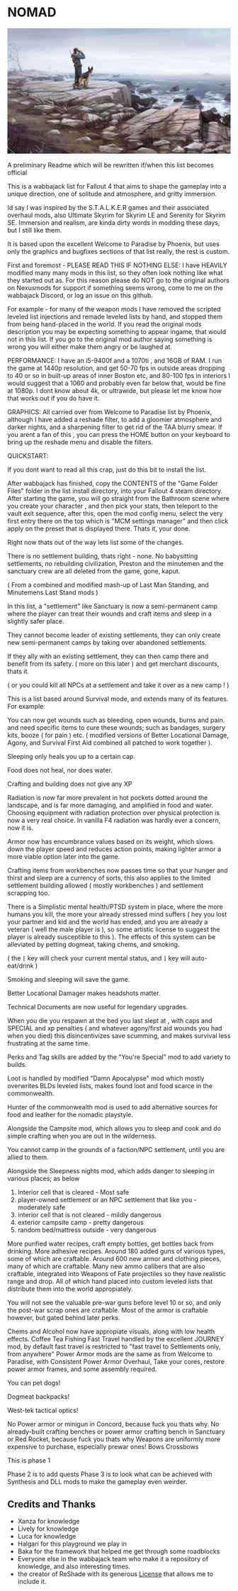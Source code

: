 # NOMAD

![nomad-banner](Cover/nomad-banner.webp)

A preliminary Readme which will be rewritten if/when this list becomes official

This is a wabbajack list for Fallout 4 that aims to shape the gameplay into a unique direction, one of solitude and atmosphere, and gritty immersion.

Id say I was inspired by the S.T.A.L.K.E.R games and their associated overhaul mods, also Ultimate Skyrim for Skyrim LE and Serenity for Skyrim SE.
Immersion and realism, are kinda dirty words in modding these days, but I still like them.

It is based upon the excellent Welcome to Paradise by Phoenix, but uses only the graphics and bugfixes sections of that list really, the rest is custom.

First and foremost - PLEASE READ THIS IF NOTHING ELSE: I have HEAVILY modified many many mods in this list, so they often look nothing like what they started out as.
For this reason please do NOT go to the original authors on Nexusmods for support if something seems wrong, come to me on the wabbajack Discord, or log an issue on this github.

For example - for many of the weapon mods I have removed the scripted leveled list injections and remade leveled lists by hand, and stopped them from being hand-placed in the world. If you read the original mods description you may be expecting something to appear ingame, that would not in this list.  If you go to the original mod author saying something is wrong you will either make them angry or be laughed at.

PERFORMANCE:
I have an i5-9400f and a 1070ti , and 16GB of RAM.
I run the game at 1440p resolution, and get 50-70 fps in outside areas dropping to 40 or so in built-up areas of inner Boston etc, and 80-100 fps in interiors
I would suggest that a 1060 and probably even far below that, would be fine at 1080p.
I dont know about 4k, or ultrawide, but please let me know how that works out if you do have it.

GRAPHICS:
All carried over from Welcome to Paradise list by Phoenix, although I have added a reshade filter, to add a gloomier atmosphere and darker nights, and a sharpening filter to get rid of the TAA blurry smear.
If you arent a fan of this , you can press the HOME button on your keyboard to bring up the reshade menu and disable the filters.


QUICKSTART:

If you dont want to read all this crap, just do this bit to install the list.

After wabbajack has finished, copy the CONTENTS of the "Game Folder Files" folder in the list install directory, into your Fallout 4 steam directory.
After starting the game, you will go straight from the Bathroom scene where you create your character , and then pick your stats, then teleport to the vault exit sequence, after this, open the mod config menu, select the very first entry there on the top which is "MCM settings manager" and then click apply on the preset that is displayed there.
Thats it, your done.


Right now thats out of the way lets list some of the changes.

There is no settlement building, thats right - none.
No babysitting settlements, no rebuilding civilization, Preston and the minutemen and the sanctuary crew are all deleted from the game, gone, kaput.

( From a combined and modified mash-up of Last Man Standing, and Minutemens Last Stand mods )

In this list, a "settlement" like Sanctuary is now a semi-permanent camp where the player can treat their wounds and craft items and sleep in a slightly safer place.

They cannot become leader of existing settlements, they can only create new semi-permanent camps by taking over abandoned settlements.

If they ally with an existing settlement, they can then camp there and benefit from its safety. ( more on this later ) and get merchant discounts, thats it.

( or you could kill all NPCs at a settlement and take it over as a new camp ! )

This is a list based around Survival mode, and extends many of its features.
For example:

You can now get wounds such as bleeding, open wounds, burns and pain. and need specific items to cure these wounds; such as bandages, surgery kits, booze ( for pain ) etc.
( modified versions of Better Locational Damage, Agony, and Survival First Aid combined all patched to work together ).

Sleeping only heals you up to a certain cap. 

Food does not heal, nor does water.

Crafting and building does not give any XP

Radiation is now far more prevalent in hot pockets dotted around the landscape, and is far more damaging, and amplified in food and water.
Choosing equipment with radiation protection over physical protection is now a very real choice.
In vanilla F4 radiation was hardly ever a concern, now it is.

Armor now has encumbrance values based on its weight, which slows down the player speed and reduces action points, making lighter armor a more viable option later into the game.

Crafting items from workbenches now passes time so that your hunger and thirst and sleep are a currency of sorts, this also applies to the limited settlement building allowed ( mostly workbenches ) and settlement scrapping too.

There is a Simplistic mental health/PTSD system in place, where the more humans you kill, the more your already stressed mind suffers ( hey you lost your partner and kid and the world has ended, and you are already a veteran ( well the male player is ), so some artistic license to suggest the player is already susceptible to this ).
The effects of this system can be alleviated by petting dogmeat, taking chems, and smoking.

( the `[` key will check your current mental status, and `]` key will auto-eat/drink )

Smoking and sleeping will save the game.

Better Locational Damager makes headshots matter.

Technical Documents are now useful for legendary upgrades.

When you die you respawn at the bed you last slept at , with caps and SPECIAL and xp penalties ( and whatever agony/first aid wounds you had when you died)
this disincentivizes save scumming, and makes survival less frustrating at the same time.

Perks and Tag skills are added by the "You're Special" mod to add variety to builds.

Loot is handled by modified "Damn Apocalypse" mod which mostly overwrites BLDs leveled lists, makes found loot and food scarce in the commonwealth.

Hunter of the commonwealth mod is used to add alternative sources for food and leather for the nomadic playstyle.

Alongside the Campsite mod, which allows you to sleep and cook and do simple crafting when you are out in the wilderness.

You cannot camp in the grounds of a faction/NPC settlement, until you are allied to them.

Alongside the Sleepness nights mod, which adds danger to sleeping in various places; as below

1. Interior cell that is cleared - Most safe
2. player-owned settlement or an NPC settlement that like you - moderately safe
3. interior cell that is not cleared - mildly dangerous
4. exterior campsite camp - pretty dangerous
5. random bed/mattress outside - very dangerous

More purified water recipes, craft empty bottles, get bottles back from drinking. More adhesive recipes.
Around 180 added guns of various types, some of which are craftable.
Around 600 new armor and clothing pieces, many of which are craftable.
Many new ammo calibers that are also craftable, integrated into Weapons of Fate projectiles so they have realistic range and drop.
All of which hand placed into custom leveled lists that distribute them into the world appropiately.

You will not see the valuable pre-war guns before level 10 or so, and only the post-war scrap ones are craftable.
Most of the armor is craftable however, but gated behind later perks.


Chems and Alcohol now have appropiate visuals, along with low health effects.
Coffee
Tea
Fishing
Fast Travel handled by the excellent JOURNEY mod, by default fast travel is restricted to "fast travel to Settlements only, from anywhere"
Power Armor mods are the same as from Welcome to Paradise, with Consistent Power Armor Overhaul, Take your cores, restore power armor frames, and some assembly required.

You can pet dogs!

Dogmeat backpacks!

West-tek tactical optics!

No Power armor or minigun in Concord, because fuck you thats why.
No already-built crafting benches or power armor crafting bench in Sanctuary or Red Rocket, because fuck you thats why
Weapons are uniformly more expensive to purchase, especially prewar ones!
Bows
Crossbows


This is phase 1

Phase 2 is to add quests
Phase 3 is to look what can be achieved with Synthesis and DLL mods to make the gameplay even weirder.

## Credits and Thanks

- Xanza for knowledge
- Lively for knowledge
- Luca for knowledge
- Halgari for this playground we play in
- Baka for the framework that helped me get through some roadblocks
- Everyone else in the wabbajack team who make it a repository of knowledge, and also interesting times.
- the creator of ReShade with its generous [License](Reshade/RESHADELICENSE.md) that allows me to include it.
